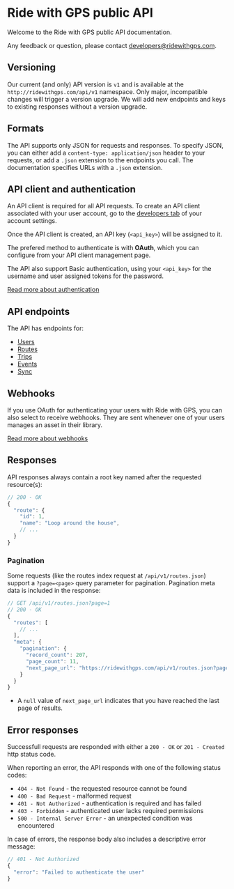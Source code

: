 # Ride with GPS public API

Welcome to the Ride with GPS public API documentation.

Any feedback or question, please contact [developers@ridewithgps.com](mailto:developers@ridewithgps.com).

## Versioning

Our current (and only) API version is `v1` and is available at the `http://ridewithgps.com/api/v1` namespace. Only major, incompatible changes will trigger a version upgrade. We will add new endpoints and keys to existing responses without a version upgrade.

## Formats

The API supports only JSON for requests and responses. To specify JSON, you can either add a `content-type: application/json` header to your requests, or add a `.json` extension to the endpoints you call. The documentation specifies URLs with a `.json` extension.

## API client and authentication

An API client is required for all API requests. To create an API client associated with your user account, go to the [developers tab](https://ridewithgps.com/settings/developers) of your account settings.

Once the API client is created, an API key (`<api_key>`) will be assigned to it.

The prefered method to authenticate is with **OAuth**, which you can configure from your API client management page.

The API also support Basic authentication, using your `<api_key>` for the username and user assigned tokens for the password.

[Read more about authentication](authentication.md)

## API endpoints

The API has endpoints for:

* [Users](endpoints/users.md)
* [Routes](endpoints/routes.md)
* [Trips](endpoints/trips.md)
* [Events](endpoints/events.md)
* [Sync](endpoints/sync.md)

## Webhooks

If you use OAuth for authenticating your users with Ride with GPS, you can also select to receive webhooks. They are sent whenever one of your users manages an asset in their library.

[Read more about webhooks](webhooks.md)

## Responses

API responses always contain a root key named after the requested resource(s):

```javascript
// 200 - OK
{
  "route": {
    "id": 1,
    "name": "Loop around the house",
    // ...
  }
}
```

### Pagination

Some requests (like the routes index request at `/api/v1/routes.json`) support a `?page=<page>` query parameter for pagination. Pagination meta data is included in the response:

```javascript
// GET /api/v1/routes.json?page=1
// 200 - OK
{
  "routes": [
    // ...
  ],
  "meta": {
    "pagination": {
      "record_count": 207,
      "page_count": 11,
      "next_page_url": "https://ridewithgps.com/api/v1/routes.json?page=2"
    }
  }
}
```

* A `null` value of `next_page_url` indicates that you have reached the last page of results.

## Error responses

Successfull requests are responded with either a `200 - OK` or `201 - Created` http status code.

When reporting an error, the API responds with one of the following status codes:

* `404 - Not Found` - the requested resource cannot be found
* `400 - Bad Request` - malformed request
* `401 - Not Authorized` - authentication is required and has failed
* `403 - Forbidden` - authenticated user lacks required permissions
* `500 - Internal Server Error` - an unexpected condition was encountered

In case of errors, the response body also includes a descriptive error message:

```javascript
// 401 - Not Authorized
{
  "error": "Failed to authenticate the user"
}
```
